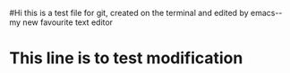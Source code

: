 #Hi this is a test file for git, created on the terminal and edited by emacs--my new favourite text editor
# This line is to test modification

